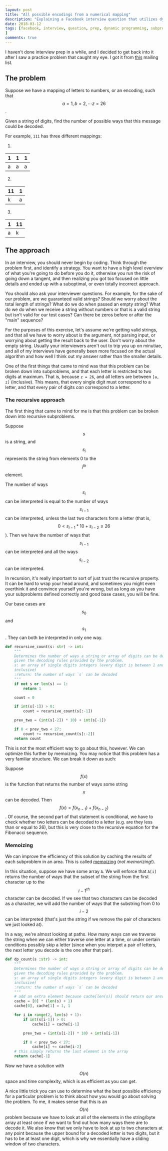 ```yaml
---
layout: post
title: "All possible encodings from a numerical mapping"
description: "Explaining a Facebook interview question that utilizes dynamic programming"
date: 2018-03-12
tags: [facebook, interview, question, prep, dynamic programming, subproblems, recursion
]
comments: true
---
```


I haven't done interview prep in a while, and I decided to get back into it
after I saw a practice problem that caught my eye. I got it from
[this](dailycodingproblem.com) mailing list.

## The problem

Suppose we have a mapping of letters to numbers, or an encoding, such that
$$ a = 1, b = 2, \cdots z = 26 $$.

Given a string of digits, find the number of possible ways that this message
could be decoded.

For example, `111` has three different mappings:

1.

1 | 1 | 1
--- | --- | ---
a | a | a


2.

11 | 1
--- | ---
k | a

3.

1 | 11
--- | ---
a | k

## The approach

In an interview, you should never begin by coding. Think through the problem
first, and identify a strategy. You want to have a high level overview of what
you're going to do before you do it, otherwise you run the risk of going down
a tangent, and then realizing you got too focused on little details and
ended up with a suboptimal, or even totally incorrect approach.

You should also ask your interviewer questions. For example, for the sake of
our problem, are we guaranteed valid strings? Should we worry about the total
length of strings? What do we do when passed an empty string? What do we do
when we receive a string without numbers or that is a valid string but isn't
valid for our test cases? Can there be zeros before or after the "main"
sequence?

For the purposes of this exercise, let's assume we're getting valid strings,
and that all we have to worry about is the argument, not parsing input, or
worrying about getting the result back to the user. Don't worry about the empty
string. Usually your interviewers
aren't out to trip you up on minutiae, and all of my interviews have generally
been more focused on the actual algorithm and how well I think out my answer
rather than the smaller details.

One of the first things that came to mind was that this problem can be broken
down into subproblems, and that each letter is restricted to two digits at
maximum. That is, because `z = 26`, and all letters are between `[a, z]`
(inclusive). This means, that every single digit must correspond to a letter,
and that every pair of digits _can_ correspond to a letter.

### The recursive approach

The first thing that came to mind for me is that this problem can be broken down
into recursive subproblems.

Suppose $$ s $$ is a string, and $$ s_i $$ represents the string from elements
0 to the $$ i^{th} $$ element.

The number of ways $$ s_i $$ can be interpreted is equal to the number of ways
$$ s_{i - 1} $$ can be interpreted, unless the last two characters form a letter
(that is, $$ 0 < s_{i - 1} * 10 + s_{i - 2} \leq 26 $$). Then we have the number
of ways that $$ s_{i - 1} $$ can be interpreted and all the ways $$ s_{i - 2} $$
can be interpreted.

In recursion, it's really important to sort of just trust the recursive property.
It can be hard to wrap your head around, and sometimes you might even overthink
it and convince yourself you're wrong, but as long as you have your subproblems
defined correctly and good base cases, you will be fine.

Our base cases are $$ s_0 $$ and $$ s_1 $$. They can both be interpreted in only
one way.

```python
def recursive_count(s: str) -> int:
    """
    Determines the number of ways a string or array of digits can be decoded
    given the decoding rules provided by the problem.
    s: an array of single digits integers (every digit is between 1 and 26,
    inclusive)
    :return: the number of ways `s` can be decoded
    """
    if not s or len(s) == 1:
        return 1

    count = 0

    if int(s[-1]) > 0:
        count = recursive_count(s[:-1])

    prev_two = (int(s[-2]) * 10) + int(s[-1])

    if 0 < prev_two < 27:
        count += recursive_count(s[:-2])
    return count
```

This is not the most efficient way to go about this, however. We can optimize
this further by memoizing. You may notice that this problem has a very
familiar structure. We can break it down as such:

Suppose $$ f(x) $$ is the function that returns the number of ways some string
$$ x $$ can be decoded. Then $$ f(x) = f(x_{n - 1}) + f(x_{n - 2}) $$. Of course,
the second part of that statement is conditional, we have to check whether two
letters can be decoded to a letter (e.g. are they less than or equal to 26),
but this is very close to the recursive equation for the Fibonacci sequence.

### Memoizing

We can improve the efficiency of this solution by caching the results of each
subproblem in an area. This is called
[memoizing](https://en.wikipedia.org/wiki/Memoization) (_not memorizing!_).

In this situation, suppose we have some array `A`. We will enforce that `A[i]`
returns the number of ways that the subset of the string from the first
character up to the $$ i - 1^{th} $$ character can be decoded. If we see that
two characters can be decoded as a character, we will add the number of ways
that the substring from 0 to $$ i - 2 $$ can be interpreted (that's just
the string if we remove the pair of characters we just looked at).

In a way, we're almost looking at paths. How many ways can we traverse the
string when we can either traverse one letter at a time, or under certain
conditions possibly skip a letter (since when you interpet a pair of letters,
the next letter you decode is the one after that pair).

```python
def dp_count(s :str) -> int:
    """
    Determines the number of ways a string or array of digits can be decoded
    given the decoding rules provided by the problem.
    s: an array of single digits integers (every digit is between 1 and 26,
    inclusive)
    :return: the number of ways `s` can be decoded
    """
    # add an extra element because cache[len(s)] should return our answer
    cache = [0] * (len(s) + 1)
    cache[0], cache[1] = 1, 1

    for i in range(2, len(s) + 1):
        if int(s[i-1]) > 0:
            cache[i] = cache[i-1]

        prev_two = (int(s[i-2]) * 10) + int(s[i-1])

        if 0 < prev_two < 27:
            cache[i] += cache[i-2]
    # this simply returns the last element in the array
    return cache[-1]
```

Now we have a solution with $$ O(n) $$ space and time complexity, which is as
efficient as you can get.

A nice little trick you can use to determine what the best possible efficiency
for a particular problem is to think about how you would go about solving the
problem. To me, it makes sense that this is an $$ O(n) $$ problem because we
have to look at all of the elements in the string/byte array at least once if
we want to find out how many ways there are to decode it. We also know that
we only have to look at up to two characters at any point because the upper
bound for a decoded letter is two digits, but it has to be at least one digit,
which is why we essentially have a sliding window of two characters.